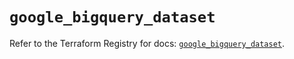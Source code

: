 # `google_bigquery_dataset`

Refer to the Terraform Registry for docs: [`google_bigquery_dataset`](https://registry.terraform.io/providers/hashicorp/google-beta/6.4.0/docs/resources/google_bigquery_dataset).
